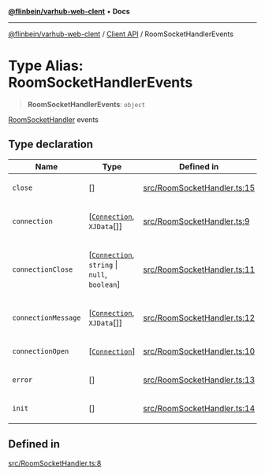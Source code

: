 [**@flinbein/varhub-web-clent**](../../README.md) • **Docs**

***

[@flinbein/varhub-web-clent](../../README.md) / [Client API](../README.md) / RoomSocketHandlerEvents

# Type Alias: RoomSocketHandlerEvents

> **RoomSocketHandlerEvents**: `object`

[RoomSocketHandler](../classes/RoomSocketHandler.md) events

## Type declaration

<table>
<thead>
<tr>
<th>Name</th>
<th>Type</th>
<th>Defined in</th>
</tr>
</thead>
<tbody>
<tr>
<td>

`close`

</td>
<td>

[]

</td>
<td>

[src/RoomSocketHandler.ts:15](https://github.com/flinbein/varhub-web-client/blob/44cee252b4129e1cf923ce27478727106d4f6662/src/RoomSocketHandler.ts#L15)

</td>
</tr>
<tr>
<td>

`connection`

</td>
<td>

[[`Connection`](../classes/Connection.md), `XJData`[]]

</td>
<td>

[src/RoomSocketHandler.ts:9](https://github.com/flinbein/varhub-web-client/blob/44cee252b4129e1cf923ce27478727106d4f6662/src/RoomSocketHandler.ts#L9)

</td>
</tr>
<tr>
<td>

`connectionClose`

</td>
<td>

[[`Connection`](../classes/Connection.md), `string` \| `null`, `boolean`]

</td>
<td>

[src/RoomSocketHandler.ts:11](https://github.com/flinbein/varhub-web-client/blob/44cee252b4129e1cf923ce27478727106d4f6662/src/RoomSocketHandler.ts#L11)

</td>
</tr>
<tr>
<td>

`connectionMessage`

</td>
<td>

[[`Connection`](../classes/Connection.md), `XJData`[]]

</td>
<td>

[src/RoomSocketHandler.ts:12](https://github.com/flinbein/varhub-web-client/blob/44cee252b4129e1cf923ce27478727106d4f6662/src/RoomSocketHandler.ts#L12)

</td>
</tr>
<tr>
<td>

`connectionOpen`

</td>
<td>

[[`Connection`](../classes/Connection.md)]

</td>
<td>

[src/RoomSocketHandler.ts:10](https://github.com/flinbein/varhub-web-client/blob/44cee252b4129e1cf923ce27478727106d4f6662/src/RoomSocketHandler.ts#L10)

</td>
</tr>
<tr>
<td>

`error`

</td>
<td>

[]

</td>
<td>

[src/RoomSocketHandler.ts:13](https://github.com/flinbein/varhub-web-client/blob/44cee252b4129e1cf923ce27478727106d4f6662/src/RoomSocketHandler.ts#L13)

</td>
</tr>
<tr>
<td>

`init`

</td>
<td>

[]

</td>
<td>

[src/RoomSocketHandler.ts:14](https://github.com/flinbein/varhub-web-client/blob/44cee252b4129e1cf923ce27478727106d4f6662/src/RoomSocketHandler.ts#L14)

</td>
</tr>
</tbody>
</table>

## Defined in

[src/RoomSocketHandler.ts:8](https://github.com/flinbein/varhub-web-client/blob/44cee252b4129e1cf923ce27478727106d4f6662/src/RoomSocketHandler.ts#L8)
